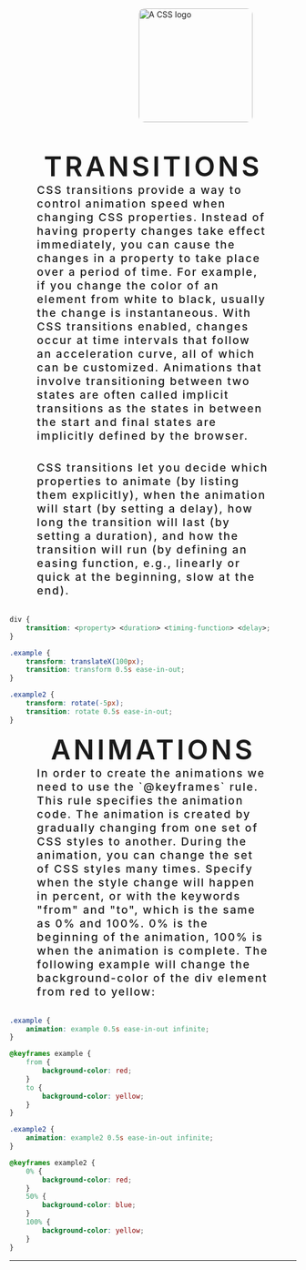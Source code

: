 <img style="margin-left: 45%; margin-bottom: 3rem; border-radius: 10px;" width="200" height="200" src="https://imgs.search.brave.com/N1hgWKHudLbcpp0RBaetQ76JGZu8Djm_02jt8OagdHo/rs:fit:860:0:0/g:ce/aHR0cHM6Ly91cGxv/YWQud2lraW1lZGlh/Lm9yZy93aWtpcGVk/aWEvY29tbW9ucy82/LzYyL0NTUzNfbG9n/by5zdmc.svg" alt="A CSS logo">

<!-- transitions -->
<div align="center" style="font-size: 3rem; font-weight: 600; letter-spacing: 5px; color: var(--smoke); font-family: var(--anta);">TRANSITIONS</div>

<div align="left" style="margin-bottom: 2rem; margin-left: 3rem; margin-right: 3rem; color: var(--white); font-size: 1.2rem; font-weight: 500; letter-spacing: 2px;">CSS transitions provide a way to control animation speed when changing CSS properties. Instead of having property changes take effect immediately, you can cause the changes in a property to take place over a period of time. For example, if you change the color of an element from white to black, usually the change is instantaneous. With CSS transitions enabled, changes occur at time intervals that follow an acceleration curve, all of which can be customized. Animations that involve transitioning between two states are often called implicit transitions as the states in between the start and final states are implicitly defined by the browser.</div>

<div align="left" style="margin-bottom: 2rem; margin-left: 3rem; margin-right: 3rem; color: var(--white); font-size: 1.2rem; font-weight: 500; letter-spacing: 2px;">CSS transitions let you decide which properties to animate (by listing them explicitly), when the animation will start (by setting a delay), how long the transition will last (by setting a duration), and how the transition will run (by defining an easing function, e.g., linearly or quick at the beginning, slow at the end).</div>

```css
div {
	transition: <property> <duration> <timing-function> <delay>;
}

.example {
	transform: translateX(100px);
	transition: transform 0.5s ease-in-out;
}

.example2 {
	transform: rotate(-5px);
	transition: rotate 0.5s ease-in-out;
}
```

<!-- animations -->
<div align="center" style="font-size: 3rem; font-weight: 600; letter-spacing: 5px; color: var(--smoke);  font-family: var(--anta);">ANIMATIONS</div>

<div align="left" style="margin-bottom: 2rem; margin-left: 3rem; margin-right: 3rem; color: var(--white); font-size: 1.2rem; font-weight: 500; letter-spacing: 2px;">In order to create the animations we need to use the `@keyframes` rule. This rule specifies the animation code. The animation is created by gradually changing from one set of CSS styles to another. During the animation, you can change the set of CSS styles many times. Specify when the style change will happen in percent, or with the keywords "from" and "to", which is the same as 0% and 100%. 0% is the beginning of the animation, 100% is when the animation is complete. The following example will change the background-color of the div element from red to yellow:</div>

```css
.example {
	animation: example 0.5s ease-in-out infinite;
}

@keyframes example {
	from {
		background-color: red;
	}
	to {
		background-color: yellow;
	}
}

.example2 {
	animation: example2 0.5s ease-in-out infinite;
}

@keyframes example2 {
	0% {
		background-color: red;
	}
	50% {
		background-color: blue;
	}
	100% {
		background-color: yellow;
	}
}
```

---
